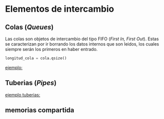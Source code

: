 # Elementos de intercambio



## Colas (*Queues*)

Las colas son objetos de intercambio del tipo FIFO (*First In, First Out*). Estas se caracterizan por ir borrando los datos internos que son leidos, los cuales siempre serán los primeros en haber entrado.


```python
longitud_cola = cola.qsize()
```

[ejemplo:](cola.py) 



## Tuberias (*Pipes*)


[ejemplo tuberias:](tuberia.py) 






## memorias compartida